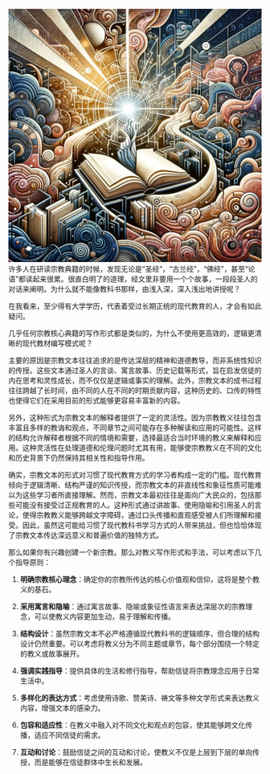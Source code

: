 ![](./IMG_3250.JPG)许多人在研读宗教典籍的时候，发现无论是“圣经”，“古兰经”，“佛经”，甚至“论语”都读起来很累。很直白明了的道理，经文里非要用一个个故事，一段段圣人的对话来阐明。为什么就不能像教科书那样，由浅入深，深入浅出地讲授呢？

在我看来，至少得有大学学历，代表着受过长期正统的现代教育的人，才会有如此疑问。

几乎任何宗教核心典籍的写作形式都是类似的，为什么不使用更高效的，逻辑更清晰的现代教材编写模式呢？

主要的原因是宗教文本往往追求的是传达深层的精神和道德教导，而非系统性知识的传授。这些文本通过圣人的言谈、寓言故事、历史记载等形式，旨在启发信徒的内在思考和灵性成长，而不仅仅是逻辑或事实的理解。此外，宗教文本的成书过程往往跨越了长时间，由不同的人在不同的时期贡献内容，这种历史的、口传的特性也使得它们在采用目前的形式能够更容易丰富新的内容。

另外，这种形式为宗教文本的解释者提供了一定的灵活性。因为宗教教义往往包含丰富且多样的教诲和观点，不同章节之间可能存在多种解读和应用的可能性。这样的结构允许解释者根据不同的情境和需要，选择最适合当时环境的教义来解释和应用。这种灵活性在处理道德和伦理问题时尤其有用，能够使宗教教义在不同的文化和历史背景下仍然保持其相关性和指导作用。

确实，宗教文本的形式对习惯了现代教育方式的学习者构成一定的门槛。现代教育倾向于逻辑清晰、结构严谨的知识传授，而宗教文本的非直线性和象征性质可能难以为这些学习者所直接理解。然而，宗教文本最初往往是面向广大民众的，包括那些可能没有接受过正规教育的人。这种形式通过讲故事、使用隐喻和引用圣人的言论，使得宗教教义能够跨越文字障碍，通过口头传播和直观感受被人们所理解和接受。因此，虽然这可能给习惯了现代教科书学习方式的人带来挑战，但也恰恰体现了宗教文本传达深远意义和普遍价值的独特方式。

那么如果你有兴趣创建一个新宗教。那么对教义写作形式和手法，可以考虑以下几个指导原则：

1. **明确宗教核心理念**：确定你的宗教所传达的核心价值观和信仰，这将是整个教义的基石。

2. **采用寓言和隐喻**：通过寓言故事、隐喻或象征性语言来表达深层次的宗教理念，可以使教义内容更加生动，易于理解和传播。

3. **结构设计**：虽然宗教文本不必严格遵循现代教科书的逻辑顺序，但合理的结构设计仍然重要。可以考虑将教义分为不同主题或章节，每个部分围绕一个特定的教义或故事展开。

4. **强调实践指导**：提供具体的生活和修行指导，帮助信徒将宗教理念应用于日常生活中。

5. **多样化的表达方式**：考虑使用诗歌、赞美诗、祷文等多种文学形式来表达教义内容，增强文本的感染力。

6. **包容和适应性**：在教义中融入对不同文化和观点的包容，使其能够跨文化传播，适应不同信徒的需求。

7. **互动和讨论**：鼓励信徒之间的互动和讨论，使教义不仅是上层到下层的单向传授，而是能够在信徒群体中生长和发展。